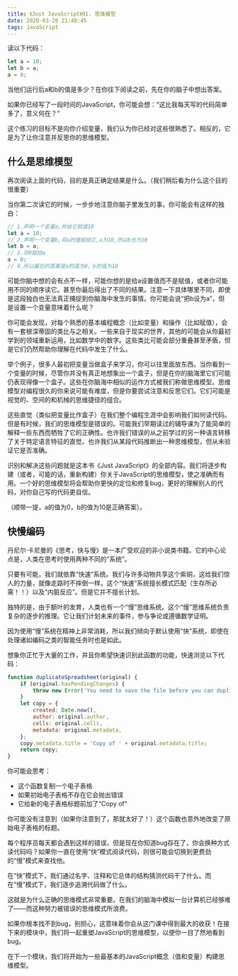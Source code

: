 ```yaml
---
title: 《Just JavaScript》01. 思维模型
date: 2020-03-28 21:40:45
tags: JavaScript
---
```


读以下代码：

``` javascript
let a = 10;
let b = a;
a = 0;
```

当他们运行后a和b的值是多少？在你往下阅读之前，先在你的脑子中想出答案。

如果你已经写了一段时间的JavaScript，你可能会想：“这比我每天写的代码简单多了，意义何在？”

这个练习的目标不是向你介绍变量，我们认为你已经对这些很熟悉了。相反的，它是为了让你注意并反思你的思维模型。

## 什么是思维模型

再次阅读上面的代码，目的是真正确定结果是什么。（我们稍后看为什么这个目的很重要）

当你第二次读它的时候，一步步地注意你脑子里发生的事，你可能会有这样的独白：

``` javascript
// 1.声明一个变量a,并给它赋值10
let a = 10;
// 2.声明一个变量b,将a的值赋给它,a为10,所以b也为10
let b = a;
// 3.将0赋给a
a = 0;
// 4.所以最后的答案是a的值为0，b的值为10
```

可能你脑中想的会有点不一样，可能你想的是给a设置值而不是赋值，或者你可能用不同的顺序读它。甚至你最后得出了不同的结果。注意一下具体哪里不同，即使是这段独白也无法真正捕捉到你脑海中发生的事情。你可能会说“把b设为a”，但是设置一个变量意味着什么呢？

你可能会发现，对每个熟悉的基本编程概念（比如变量）和操作（比如赋值），会有一套根深蒂固的类比与之相关。一些来自于现实的世界，其他的可能会从你最初学到的领域重新运用，比如数学中的数字。这些类比可能会部分重叠甚至矛盾，但是它们仍然帮助你理解在代码中发生了什么。

举个例子，很多人最初把变量当做盒子来学习，你可以往里面放东西。当你看到一个变量的时候，尽管你并没有真正地想象出一个盒子，但是在你的脑海里它们可能仍表现得像一个盒子。这些在你脑海中相似的运作方式被我们称做思维模型。思维模型对编程很久的你来说可能有难度，但是你要尝试注意和反思它们。它们可能是视觉的、空间的和机械的思维捷径的组合。

这些直觉（类似把变量比作盒子）在我们整个编程生涯中会影响我们如何读代码。但是有时候，我们的思维模型是错误的。可能我们早期读过的辅导课为了能简单的解释一些东西而牺牲了它的正确性。也许我们错误的从之前学过的另一种语言转移了关于特定语言特征的直觉。也许我们从某段代码推断出一种思维模型，但从未验证它是否准确。

识别和解决这些问题就是这本书《Just JavaScript》的全部内容。我们将逐步构建（或者，可能的话，重新构建）你关于JavaScript的思维模型，使之准确而有用。一个好的思维模型将会帮助你更快的定位和修复bug，更好的理解别人的代码，对你自己写的代码更自信。

（顺带一提，a的值为0，b的值为10是正确答案）。

## 快慢编码

丹尼尔·卡尼曼的《思考，快与慢》是一本广受欢迎的非小说类书籍。它的中心论点是，人类在思考时使用两种不同的“系统”。

只要有可能，我们就依靠“快速”系统。我们与许多动物共享这个紫铜，这给我们惊人的力量，就像走路时不摔倒一样。这个“快速”系统擅长模式匹配（生存所必需！！）以及“内脏反应”。但是它并不擅长计划。

独特的是，由于额叶的发育，人类也有一个“慢”思维系统。这个“慢”思维系统负责复杂的逐步的推理。它让我们计划未来的事件，参与争论或遵循数学证明。

因为使用“慢”系统在精神上非常消耗，所以我们倾向于默认使用“快”系统，即使在处理诸如编码之类的智能任务时也是如此。

想象你正忙于大量的工作，并且你希望快速识别此函数的功能，快速浏览以下代码：

``` javascript
function duplicateSpreadsheet(original) {
    if (original.hasPendingChanges) {
        throw new Error('You need to save the file before you can duplicate it.');
    }
    let copy = {
        created: Date.now(),
        author: original.author,
        cells: original.cells,
        metadata: original.metadata,
    };
    copy.metadata.title = 'Copy of ' + original.metadata.title;
    return copy;
}
```

你可能会思考：

* 这个函数复制一个电子表格
* 如果初始电子表格不存在它会抛出错误
* 它给新的电子表格标题前加了“Copy of”

你可能没有注意到（如果你注意到了，那就太好了！）这个函数也意外地改变了原始电子表格的标题。

每个程序员每天都会遇到这样的错误。但是现在你知道bug存在了，你会换种方式读代码吗？如果你一直在使用“快”模式阅读代码，则很可能会切换到更费劲的“慢”模式来查找他。

在“快”模式下，我们通过名字、注释和它总体的结构猜测代码干了什么。而在“慢”模式下，我们逐步追溯代码做了什么。

这就是为什么正确的思维模式非常重要。在我们的脑海中模拟一台计算机已经够难了——而这种努力被错误的思维模式所浪费。

如果你根本找不到bug，别担心，这意味着你会从这门课中得到最大的收获！在接下来的模块中，我们将一起重塑JavaScript的思维模型，以便你一目了然地看到bug。

在下一个模块，我们将开始为一些最基本的JavaScript概念（值和变量）构建思维模型。
